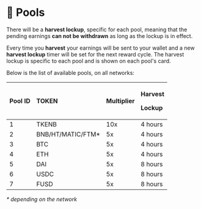 # 🌾 Pools

There will be a **harvest lockup**, specific for each pool, meaning that the pending earnings **can not be withdrawn** as long as the lockup is in effect.

Every time you **harvest** your earnings will be sent to your wallet and a new **harvest lockup** timer will be set for the next reward cycle. The harvest lockup is specific to each pool and is shown on each pool's card.

Below is the list of available pools, on all networks:

<table>
  <thead>
    <tr>
      <th style="text-align:left">Pool ID</th>
      <th style="text-align:left">TOKEN</th>
      <th style="text-align:left">Multiplier</th>
      <th style="text-align:left">
        <p>Harvest</p>
        <p>Lockup</p>
      </th>
    </tr>
  </thead>
  <tbody>
    <tr>
      <td style="text-align:left">1</td>
      <td style="text-align:left">TKENB</td>
      <td style="text-align:left">10x</td>
      <td style="text-align:left">4 hours</td>
    </tr>
    <tr>
      <td style="text-align:left">2</td>
      <td style="text-align:left">BNB/HT/MATIC/FTM*</td>
      <td style="text-align:left">5x</td>
      <td style="text-align:left">4 hours</td>
    </tr>
    <tr>
      <td style="text-align:left">3</td>
      <td style="text-align:left">BTC</td>
      <td style="text-align:left">5x</td>
      <td style="text-align:left">4 hours</td>
    </tr>
    <tr>
      <td style="text-align:left">4</td>
      <td style="text-align:left">ETH</td>
      <td style="text-align:left">5x</td>
      <td style="text-align:left">4 hours</td>
    </tr>
    <tr>
      <td style="text-align:left">5</td>
      <td style="text-align:left">DAI</td>
      <td style="text-align:left">5x</td>
      <td style="text-align:left">8 hours</td>
    </tr>
    <tr>
      <td style="text-align:left">6</td>
      <td style="text-align:left">USDC</td>
      <td style="text-align:left">5x</td>
      <td style="text-align:left">8 hours</td>
    </tr>
    <tr>
      <td style="text-align:left">7</td>
      <td style="text-align:left">FUSD</td>
      <td style="text-align:left">5x</td>
      <td style="text-align:left">8 hours</td>
    </tr>
  </tbody>
</table>

_\* depending on the network_

